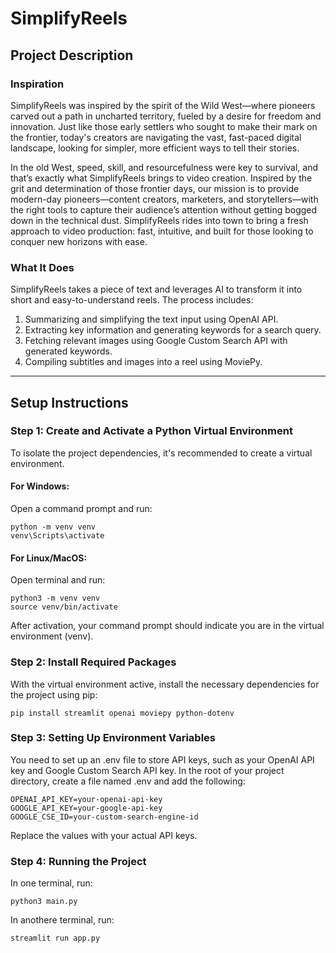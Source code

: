 # SimplifyReels

## Project Description

### Inspiration
SimplifyReels was inspired by the spirit of the Wild West—where pioneers carved out a path in uncharted territory, fueled by a desire for freedom and innovation. Just like those early settlers who sought to make their mark on the frontier, today's creators are navigating the vast, fast-paced digital landscape, looking for simpler, more efficient ways to tell their stories.

In the old West, speed, skill, and resourcefulness were key to survival, and that’s exactly what SimplifyReels brings to video creation. Inspired by the grit and determination of those frontier days, our mission is to provide modern-day pioneers—content creators, marketers, and storytellers—with the right tools to capture their audience’s attention without getting bogged down in the technical dust. SimplifyReels rides into town to bring a fresh approach to video production: fast, intuitive, and built for those looking to conquer new horizons with ease.

### What It Does
SimplifyReels takes a piece of text and leverages AI to transform it into short and easy-to-understand reels. The process includes:
1. Summarizing and simplifying the text input using OpenAI API.
2. Extracting key information and generating keywords for a search query.
3. Fetching relevant images using Google Custom Search API with generated keywords.
4. Compiling subtitles and images into a reel using MoviePy.

---

## Setup Instructions

### Step 1: Create and Activate a Python Virtual Environment

To isolate the project dependencies, it's recommended to create a virtual environment.

#### For Windows:
Open a command prompt and run:
```
python -m venv venv
venv\Scripts\activate
```
#### For Linux/MacOS:
Open terminal and run:
```
python3 -m venv venv
source venv/bin/activate
```
After activation, your command prompt should indicate you are in the virtual environment (venv).

### Step 2: Install Required Packages
With the virtual environment active, install the necessary dependencies for the project using pip:
```
pip install streamlit openai moviepy python-dotenv
```
### Step 3: Setting Up Environment Variables
You need to set up an .env file to store API keys, such as your OpenAI API key and Google Custom Search API key. In the root of your project directory, create a file named .env and add the following:
```
OPENAI_API_KEY=your-openai-api-key
GOOGLE_API_KEY=your-google-api-key
GOOGLE_CSE_ID=your-custom-search-engine-id
```
Replace the values with your actual API keys.

### Step 4: Running the Project
In one terminal, run:
```
python3 main.py
```
In anothere terminal, run:
```
streamlit run app.py
```